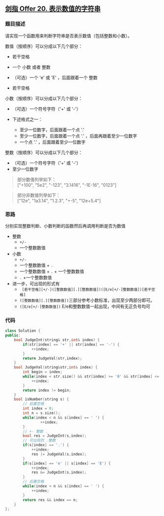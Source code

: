 ## [剑指 Offer 20. 表示数值的字符串](https://leetcode.cn/problems/biao-shi-shu-zhi-de-zi-fu-chuan-lcof/)

### 题目描述

请实现一个函数用来判断字符串是否表示数值（包括整数和小数）。

数值（按顺序）可以分成以下几个部分：

- 若干空格

- 一个 小数 或者 整数
- （可选）一个 'e' 或 'E' ，后面跟着一个 整数
- 若干空格

小数（按顺序）可以分成以下几个部分：

- （可选）一个符号字符（'+' 或 '-'）

- 下述格式之一：
  - 至少一位数字，后面跟着一个点 '.'
  - 至少一位数字，后面跟着一个点 '.' ，后面再跟着至少一位数字
  - 一个点 '.' ，后面跟着至少一位数字

整数（按顺序）可以分成以下几个部分：

- （可选）一个符号字符（'+' 或 '-'）
- 至少一位数字

> 部分数值列举如下：<br>["+100", "5e2", "-123", "3.1416", "-1E-16", "0123"]

> 部分非数值列举如下：<br>["12e", "1a3.14", "1.2.3", "+-5", "12e+5.4"]

### 思路

分别实现整数判断、小数判断的函数然后再调用判断是否为数值

- 整数
  - `+/-`
  - 一个整数数值
- 小数
  - `+/-`
  - 一个整数数值 + `.`
  - 一个整数数值 + `.` + 一个整数数值
  - `.` +一个整数数值
- 进一步，可出现的形式有
  - ` [若干空格][+/-]([整数数值][.][整数数值])([E/e[+/-]整数数值])[若干空格]`
  - `([整数数值][.][整数数值])`三部分参考小数标准，出现至少两部分即可。
  - `([E/e[+/-]整数数值])` E/e和整数数值一起出现，中间有无正负号均可

### 代码

```c++
class Solution {
public:
    bool JudgeInt(string& str,int& index) {
        if(str[index] == '+' || str[index] == '-') {
            ++index;
        }
        return JudgeVal(str,index);
    }
    bool JudgeVal(string&str,int& index) {
        int begin = index;
        while(index < str.size() && str[index] >= '0' && str[index] <= '9') {
            ++index;
        }
        return index != begin;
    }
    bool isNumber(string s) {
        // 前置空格
        int index = 0;
        int n = s.size();
        while(index < n && s[index] == ' ') {
                ++index;
        }
        // +- 整数 .
        bool res = JudgeInt(s,index);
        // 可出现的 .整数
        if(s[index] == '.') {
            ++index;
            res |= JudgeVal(s,index);
        }
        if(s[index] == 'e' || s[index] == 'E') {
            ++index;
            res &= JudgeInt(s,index);
        }
        // 后置空格
        while(index < n && s[index] == ' ') {
            ++index;
        }
        return res && index == n;
    }
};
```